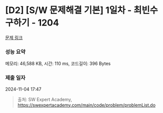 # [D2] [S/W 문제해결 기본] 1일차 - 최빈수 구하기 - 1204 

[문제 링크](https://swexpertacademy.com/main/code/problem/problemDetail.do?contestProbId=AV13zo1KAAACFAYh) 

### 성능 요약

메모리: 46,588 KB, 시간: 110 ms, 코드길이: 396 Bytes

### 제출 일자

2024-11-04 17:47



> 출처: SW Expert Academy, https://swexpertacademy.com/main/code/problem/problemList.do
